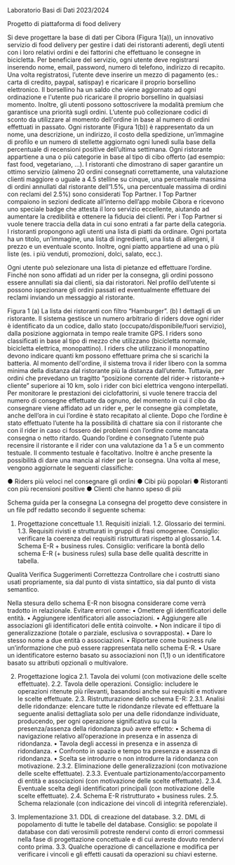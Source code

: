 Laboratorio Basi di Dati 2023/2024

Progetto di piattaforma di food delivery

Si deve progettare la base di dati per Cibora (Figura 1(a)), un innovativo servizio di food delivery per gestire i dati dei ristoranti aderenti, degli utenti con i loro relativi ordini e dei fattorini che effettuano le consegne in bicicletta.
Per beneficiare del servizio, ogni utente deve registrarsi inserendo nome, email, password, numero di telefono, indirizzo di recapito. Una volta registratosi, l’utente deve inserire un mezzo di pagamento (es.: carta di credito, paypal, satispay) e ricaricare il proprio borsellino elettronico. Il borsellino ha un saldo che viene aggiornato ad ogni ordinazione e l'utente può ricaricare il proprio borsellino in qualsiasi momento. Inoltre, gli utenti possono sottoscrivere la modalità premium che garantisce una priorità sugli ordini.
L’utente può collezionare codici di sconto da utilizzare al momento dell'ordine in base al numero di ordini effettuati in passato.
Ogni ristorante (Figura 1(b)) è rappresentato da un nome, una descrizione, un indirizzo, il costo della spedizione, un’immagine di profilo e un numero di stellette aggiornato ogni lunedì sulla base della percentuale di recensioni positive dell’ultima settimana. Ogni ristorante appartiene a una o più categorie in base al tipo di cibo offerto (ad esempio: fast food, vegetariano, ...).
I ristoranti che dimostrano di saper garantire un ottimo servizio (almeno 20 ordini consegnati correttamente, una valutazione clienti maggiore o uguale a 4.5 stelline su cinque, una percentuale massima di ordini annullati dal ristorante dell’1.5%, una percentuale massima di ordini con reclami del 2.5%) sono considerati Top Partner. I Top Partner compaiono in sezioni dedicate all’interno dell’app mobile Cibora e ricevono uno speciale badge che attesta il loro servizio eccellente, aiutando ad aumentare la credibilità e ottenere la fiducia dei clienti. Per i Top Partner si vuole tenere traccia della data in cui sono entrati a far parte della categoria.
I ristoranti propongono agli utenti una lista di piatti da ordinare. Ogni portata ha un titolo, un’immagine, una lista di ingredienti, una lista di allergeni, il prezzo e un eventuale sconto. Inoltre, ogni piatto appartiene ad una o più liste (es. i più venduti, promozioni, dolci, salato, ecc.).

 Ogni utente può selezionare una lista di pietanze ed effettuare l’ordine. Finché non sono affidati ad un rider per la consegna, gli ordini possono essere annullati sia dai clienti, sia dai ristoratori. Nel profilo dell’utente si possono ispezionare gli ordini passati ed eventualmente effettuare dei reclami inviando un messaggio al ristorante.

Figura 1 (a) La lista dei ristoranti con filtro “Hamburger”. (b) I dettagli di un ristorante.
Il sistema gestisce un numero arbitrario di riders dove ogni rider è identificato da un codice, dallo stato (occupato/disponibile/fuori servizio), dalla posizione aggiornata in tempo reale tramite GPS. I riders sono classificati in base al tipo di mezzo che utilizzano (bicicletta normale, bicicletta elettrica, monopattino). I riders che utilizzano il monopattino devono indicare quanti km possono effettuare prima che si scarichi la batteria.
Al momento dell'ordine, il sistema trova il rider libero con la somma minima della distanza dal ristorante più la distanza dall’utente. Tuttavia, per ordini che prevedano un tragitto “posizione corrente del rider-> ristorante-> cliente” superiore ai 10 km, solo i rider con bici elettrica vengono interpellati. Per monitorare le prestazioni dei ciclofattorini, si vuole tenere traccia del numero di consegne effettuate da ognuno, del momento in cui il cibo da consegnare viene affidato ad un rider e, per le consegne già completate, anche dell’ora in cui l’ordine è stato recapitato al cliente.
Dopo che l’ordine è stato effettuato l’utente ha la possibilità di chattare sia con il ristorante che con il rider in caso ci fossero dei problemi con l’ordine come mancata consegna o netto ritardo.
Quando l’ordine è consegnato l’utente può recensire il ristorante e il rider con una valutazione da 1 a 5 e un commento testuale. Il commento testuale è facoltativo.
Inoltre è anche presente la possibilità di dare una mancia al rider per la consegna.
Una volta al mese, vengono aggiornate le seguenti classifiche:

● Riders più veloci nel consegnare gli ordini
● Cibi più popolari
● Ristoranti con più recensioni positive
● Clienti che hanno speso di più



Schema guida per la consegna 
La consegna del progetto deve consistere in un file pdf redatto secondo il seguente schema:

1. Progettazione concettuale
1.1. Requisiti iniziali.
1.2. Glossario dei termini.
1.3. Requisiti rivisti e strutturati in gruppi di frasi omogenee.
Consiglio: verificare la coerenza dei requisiti ristrutturati rispetto al glossario.
1.4. Schema E-R + business rules.
Consiglio: verificare la bontà dello schema E-R (+ business rules) sulla base delle qualità
descritte in tabella.

Qualità Verifica Suggerimenti
Correttezza Controllare che i costrutti siano usati
propriamente, sia dal punto di vista
sintattico, sia dal punto di vista
semantico.

Nella stesura dello schema E-R non bisogna considerare come verrà
tradotto in relazionale. Evitare errori come:
• Omettere gli identificatori delle entità.
• Aggiungere identificatori alle associazioni.
• Aggiungere alle associazioni gli identificatori delle entità
coinvolte.
• Non indicare il tipo di generalizzazione (totale o parziale,
esclusiva o sovrapposta).
• Dare lo stesso nome a due entità o associazioni.
• Riportare come business rule un’informazione che può
essere rappresentata nello schema E-R.
• Usare un identificatore esterno basato su associazioni non
(1,1) o un identificatore basato su attributi opzionali o
multivalore.

2. Progettazione logica
2.1. Tavola dei volumi (con motivazione delle scelte effettuate).
2.2. Tavola delle operazioni.
Consiglio: includere le operazioni ritenute più rilevanti, basandosi anche sui requisiti e motivare
le scelte effettuate.
2.3. Ristrutturazione dello schema E-R:
2.3.1. Analisi delle ridondanze: elencare tutte le ridondanze rilevate ed effettuare la
seguente analisi dettagliata solo per una delle ridondanze individuate, producendo, per
ogni operazione significativa su cui la presenza/assenza della ridondanza può avere effetto:
• Schema di navigazione relativo all’operazione in presenza e in assenza di
ridondanza.
• Tavola degli accessi in presenza e in assenza di ridondanza.
• Confronto in spazio e tempo tra presenza e assenza di ridondanza.
• Scelta se introdurre o non introdurre la ridondanza con motivazione.
2.3.2. Eliminazione delle generalizzazioni (con motivazione delle scelte effettuate).
2.3.3. Eventuale partizionamento/accorpamento di entità e associazioni (con motivazione
delle scelte effettuate).
2.3.4. Eventuale scelta degli identificatori principali (con motivazione delle scelte
effettuate).
2.4. Schema E-R ristrutturato + business rules.
2.5. Schema relazionale (con indicazione dei vincoli di integrità referenziale).

3. Implementazione
3.1. DDL di creazione del database.
3.2. DML di popolamento di tutte le tabelle del database.
Consiglio: se popolate il database con dati verosimili potreste rendervi conto di errori commessi
nella fase di progettazione concettuale e di cui avreste dovuto rendervi conto prima.
3.3. Qualche operazione di cancellazione e modifica per verificare i vincoli e gli effetti causati da
operazioni su chiavi esterne.